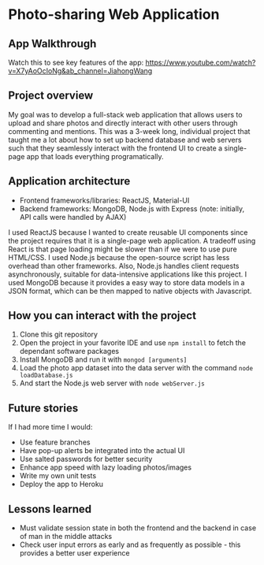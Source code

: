 # Photo-sharing Web Application

## App Walkthrough
Watch this to see key features of the app: https://www.youtube.com/watch?v=X7yAoOcIoNg&ab_channel=JiahongWang

## Project overview

My goal was to develop a full-stack web application that allows users to upload and share photos and directly interact with other users through commenting and mentions. 
This was a 3-week long, individual project that taught me a lot about how to set up backend database and web servers such that they seamlessly interact with the frontend UI to create a single-page app that loads everything programatically.

## Application architecture

- Frontend frameworks/libraries: ReactJS, Material-UI
- Backend frameworks: MongoDB, Node.js with Express
  (note: initially, API calls were handled by AJAX)

I used ReactJS because I wanted to create reusable UI components since the project requires that it is a single-page web application. A tradeoff using React is that page loading might be slower than if we were to use pure HTML/CSS. I used Node.js because the open-source script has less overhead than other frameworks. Also, Node.js handles client requests asynchronously, suitable for data-intensive applications like this project. I used MongoDB because it provides a easy way to store data models in a JSON format, which can be then mapped to native objects with Javascript.

## How you can interact with the project

1. Clone this git repository
2. Open the project in your favorite IDE and use `npm install` to fetch the dependant software packages
3. Install MongoDB and run it with `mongod [arguments]`
4. Load the photo app dataset into the data server with the command `node loadDatabase.js`
5. And start the Node.js web server with `node webServer.js` 

## Future stories

If I had more time I would:
- Use feature branches
- Have pop-up alerts be integrated into the actual UI
- Use salted passwords for better security
- Enhance app speed with lazy loading photos/images
- Write my own unit tests
- Deploy the app to Heroku

## Lessons learned

- Must validate session state in both the frontend and the backend in case of man in the middle attacks
- Check user input errors as early and as frequently as possible - this provides a better user experience

